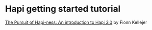 Hapi getting started tutorial
=============================

[The Pursuit of Hapi-ness: An introduction to Hapi 3.0](https://medium.com/p/d82777afaa4b)
by Fionn Kellejer

